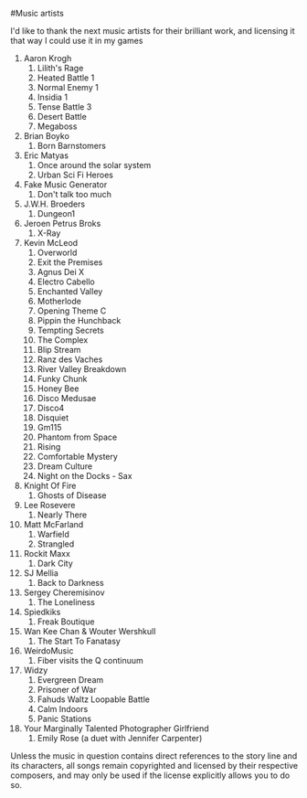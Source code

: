 #Music artists

I'd like to thank the next music artists for their brilliant work, and licensing it that way I could use it in my games


1. Aaron Krogh
   1. Lilith's Rage
   1. Heated Battle 1
   1. Normal Enemy 1
   1. Insidia 1
   1. Tense Battle 3
   1. Desert Battle
   1. Megaboss
1. Brian Boyko
   1. Born Barnstomers
1. Eric Matyas
   1. Once around the solar system
   1. Urban Sci Fi Heroes
1. Fake Music Generator
   1. Don't talk too much
1. J.W.H. Broeders
   1. Dungeon1
1. Jeroen Petrus Broks
   1. X-Ray
1. Kevin McLeod
   1. Overworld
   1. Exit the Premises
   1. Agnus Dei X
   1. Electro Cabello
   1. Enchanted Valley
   1. Motherlode
   1. Opening Theme C
   1. Pippin the Hunchback
   1. Tempting Secrets
   1. The Complex
   1. Blip Stream
   1. Ranz des Vaches
   1. River Valley Breakdown
   1. Funky Chunk
   1. Honey Bee
   1. Disco Medusae
   1. Disco4
   1. Disquiet
   1. Gm115
   1. Phantom from Space
   1. Rising
   1. Comfortable Mystery
   1. Dream Culture
   1. Night on the Docks - Sax
1. Knight Of Fire
   1. Ghosts of Disease
1. Lee Rosevere
   1. Nearly There
1. Matt McFarland
   1. Warfield
   1. Strangled
1. Rockit Maxx
   1. Dark City
1. SJ Mellia
   1. Back to Darkness
1. Sergey Cheremisinov
   1. The Loneliness
1. Spiedkiks
   1. Freak Boutique
1. Wan Kee Chan & Wouter Wershkull
   1. The Start To Fanatasy
1. WeirdoMusic
   1. Fiber visits the Q continuum
1. Widzy
   1. Evergreen Dream
   1. Prisoner of War
   1. Fahuds Waltz Loopable Battle
   1. Calm Indoors
   1. Panic Stations
1. Your Marginally Talented Photographer Girlfriend
   1. Emily Rose (a duet with Jennifer Carpenter)



Unless the music in question contains direct references to the story line and its characters, all songs remain copyrighted and licensed by their respective composers, and may only be used if the license explicitly allows you to do so.
